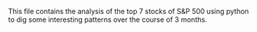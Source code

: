 This file contains the analysis of the top 7 stocks of S&P 500 using python to dig some interesting patterns over the course of 3 months. 
